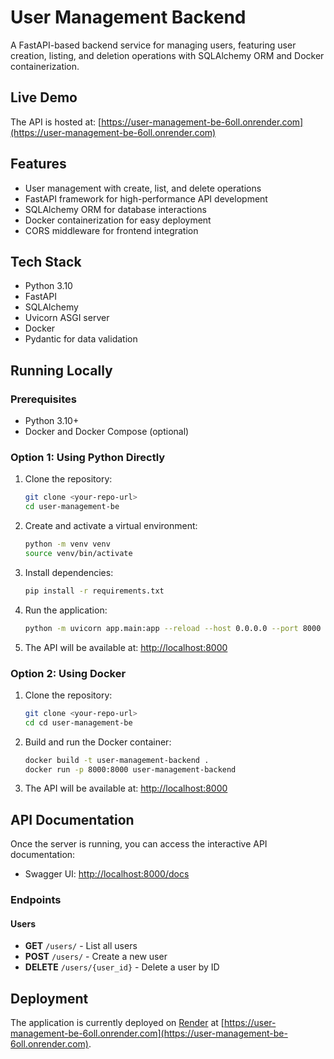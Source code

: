 # User Management Backend

A FastAPI-based backend service for managing users, featuring user creation, listing, and deletion operations with SQLAlchemy ORM and Docker containerization.

## Live Demo

The API is hosted at: [https://user-management-be-6oll.onrender.com](https://user-management-be-6oll.onrender.com)

## Features

- User management with create, list, and delete operations
- FastAPI framework for high-performance API development
- SQLAlchemy ORM for database interactions
- Docker containerization for easy deployment
- CORS middleware for frontend integration

## Tech Stack

- Python 3.10
- FastAPI
- SQLAlchemy
- Uvicorn ASGI server
- Docker
- Pydantic for data validation

## Running Locally

### Prerequisites

- Python 3.10+
- Docker and Docker Compose (optional)

### Option 1: Using Python Directly

1. Clone the repository:

   ```bash
   git clone <your-repo-url>
   cd user-management-be
   ```

2. Create and activate a virtual environment:

   ```bash
   python -m venv venv
   source venv/bin/activate
   ```

3. Install dependencies:

   ```bash
   pip install -r requirements.txt
   ```

4. Run the application:

   ```bash
   python -m uvicorn app.main:app --reload --host 0.0.0.0 --port 8000
   ```

5. The API will be available at: [http://localhost:8000](http://localhost:8000)

### Option 2: Using Docker

1. Clone the repository:

   ```bash
   git clone <your-repo-url>
   cd cd user-management-be
   ```

2. Build and run the Docker container:

   ```bash
   docker build -t user-management-backend .
   docker run -p 8000:8000 user-management-backend
   ```

3. The API will be available at: [http://localhost:8000](http://localhost:8000)

## API Documentation

Once the server is running, you can access the interactive API documentation:

- Swagger UI: [http://localhost:8000/docs](http://localhost:8000/docs)

### Endpoints

#### Users

- **GET** `/users/` - List all users
- **POST** `/users/` - Create a new user
- **DELETE** `/users/{user_id}` - Delete a user by ID

## Deployment

The application is currently deployed on [Render](https://render.com) at [https://user-management-be-6oll.onrender.com](https://user-management-be-6oll.onrender.com).

